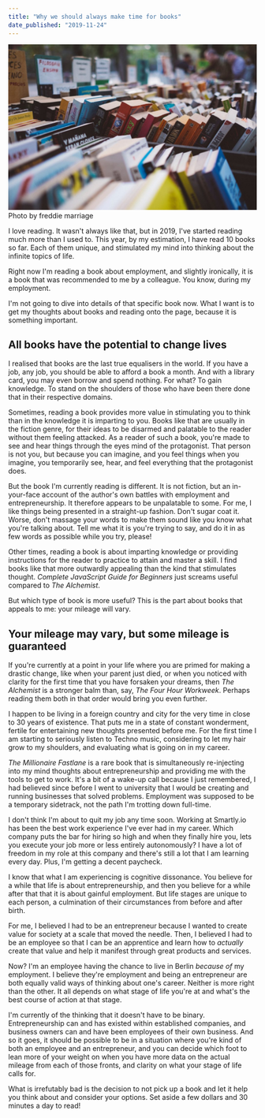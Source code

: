 ```yaml
---
title: "Why we should always make time for books"
date_published: "2019-11-24"
---
```


![Why we should always make time for books](images/why-we-should-always-make-time-for-books-nick-ang-blog-2-1024x683.jpg) Photo by freddie marriage

I love reading. It wasn't always like that, but in 2019, I've started reading much more than I used to. This year, by my estimation, I have read 10 books so far. Each of them unique, and stimulated my mind into thinking about the infinite topics of life.

Right now I'm reading a book about employment, and slightly ironically, it is a book that was recommended to me by a colleague. You know, during my employment.

I'm not going to dive into details of that specific book now. What I want is to get my thoughts about books and reading onto the page, because it is something important.

## All books have the potential to change lives

I realised that books are the last true equalisers in the world. If you have a job, any job, you should be able to afford a book a month. And with a library card, you may even borrow and spend nothing. For what? To gain knowledge. To stand on the shoulders of those who have been there done that in their respective domains.

Sometimes, reading a book provides more value in stimulating you to think than in the knowledge it is imparting to you. Books like that are usually in the fiction genre, for their ideas to be disarmed and palatable to the reader without them feeling attacked. As a reader of such a book, you're made to see and hear things through the eyes mind of the protagonist. That person is not you, but because you can imagine, and you feel things when you imagine, you temporarily see, hear, and feel everything that the protagonist does.

But the book I'm currently reading is different. It is not fiction, but an in-your-face account of the author's own battles with employment and entrepreneurship. It therefore appears to be unpalatable to some. For me, I like things being presented in a straight-up fashion. Don't sugar coat it. Worse, don't massage your words to make them sound like you know what you're talking about. Tell me what it is you're trying to say, and do it in as few words as possible while you try, please!

Other times, reading a book is about imparting knowledge or providing instructions for the reader to practice to attain and master a skill. I find books like that more outwardly appealing than the kind that stimulates thought. _Complete JavaScript Guide for Beginners_ just screams useful compared to _The Alchemist_.

But which type of book is more useful? This is the part about books that appeals to me: your mileage will vary.

## Your mileage may vary, but some mileage is guaranteed

If you're currently at a point in your life where you are primed for making a drastic change, like when your parent just died, or when you noticed with clarity for the first time that you have forsaken your dreams, then _The Alchemist_ is a stronger balm than, say, _The Four Hour Workweek_. Perhaps reading them both in that order would bring you even further.

I happen to be living in a foreign country and city for the very time in close to 30 years of existence. That puts me in a state of constant wonderment, fertile for entertaining new thoughts presented before me. For the first time I am starting to seriously listen to Techno music, considering to let my hair grow to my shoulders, and evaluating what is going on in my career.

_The Millionaire Fastlane_ is a rare book that is simultaneously re-injecting into my mind thoughts about entrepreneurship and providing me with the tools to get to work. It's a bit of a wake-up call because I just remembered, I had believed since before I went to university that I would be creating and running businesses that solved problems. Employment was supposed to be a temporary sidetrack, not the path I'm trotting down full-time.

I don't think I'm about to quit my job any time soon. Working at Smartly.io has been the best work experience I've ever had in my career. Which company puts the bar for hiring so high and when they finally hire you, lets you execute your job more or less entirely autonomously? I have a lot of freedom in my role at this company and there's still a lot that I am learning every day. Plus, I'm getting a decent paycheck.

I know that what I am experiencing is cognitive dissonance. You believe for a while that life is about entrepreneurship, and then you believe for a while after that that it is about gainful employment. But life stages are unique to each person, a culmination of their circumstances from before and after birth.

For me, I believed I had to be an entrepreneur because I wanted to create value for society at a scale that moved the needle. Then, I believed I had to be an employee so that I can be an apprentice and learn how to _actually_ create that value and help it manifest through great products and services.

Now? I'm an employee having the chance to live in Berlin _because of_ my employment. I believe they're employment and being an entrepreneur are both equally valid ways of thinking about one's career. Neither is more right than the other. It all depends on what stage of life you're at and what's the best course of action at that stage.

I'm currently of the thinking that it doesn't have to be binary. Entrepreneurship can and has existed within established companies, and business owners can and have been employees of their own business. And so it goes, it should be possible to be in a situation where you're kind of both an employee and an entrepreneur, and you can decide which foot to lean more of your weight on when you have more data on the actual mileage from each of those fronts, and clarity on what your stage of life calls for.

What is irrefutably bad is the decision to not pick up a book and let it help you think about and consider your options. Set aside a few dollars and 30 minutes a day to read!
